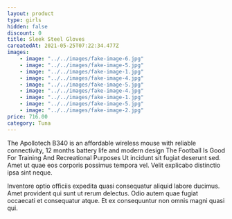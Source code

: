 ```yaml
---
layout: product
type: girls
hidden: false
discount: 0
title: Sleek Steel Gloves
careatedAt: 2021-05-25T07:22:34.477Z
images:
    - image: "../../images/fake-image-6.jpg"
    - image: "../../images/fake-image-5.jpg"
    - image: "../../images/fake-image-1.jpg"
    - image: "../../images/fake-image-4.jpg"
    - image: "../../images/fake-image-5.jpg"
    - image: "../../images/fake-image-4.jpg"
    - image: "../../images/fake-image-1.jpg"
    - image: "../../images/fake-image-5.jpg"
    - image: "../../images/fake-image-2.jpg"
price: 716.00
category: Tuna
---
```

The Apollotech B340 is an affordable wireless mouse with reliable connectivity, 12 months battery life and modern design
The Football Is Good For Training And Recreational Purposes
Ut incidunt sit fugiat deserunt sed. Amet ut quae eos corporis possimus tempora vel. Velit explicabo distinctio ipsa sint neque.
 Inventore optio officiis expedita quasi consequatur aliquid labore ducimus. Amet provident qui sunt ut rerum delectus. Odio autem quae fugiat occaecati et consequatur atque. Et ex consequuntur non omnis magni quasi qui.
